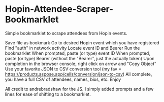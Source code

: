 # Hopin-Attendee-Scraper-Bookmarklet
Simple bookmarklet to scrape attendees from Hopin events.  

Save file as bookmark
Go to desired Hopin event which you have registered
Find "auth" in network activity 
Locate event ID and Bearer
Run the bookmarklet
When prompted, paste (or type) event ID
When prompted, paste (or type) Bearer (without the "Bearer", just the actually token)
Upon completion in the browser console, right click on arrow and "Copy Object"
Use your favorite JSON to CSV conversion tool (my fav = https://products.aspose.app/cells/conversion/json-to-csv)
All complete, you have a full CSV of attendees, names, bios, etc.  Enjoy

All credit to andrebradshaw for the JS.  I simply added prompts and a few lines for ease of shifting to a bookmarklet.
